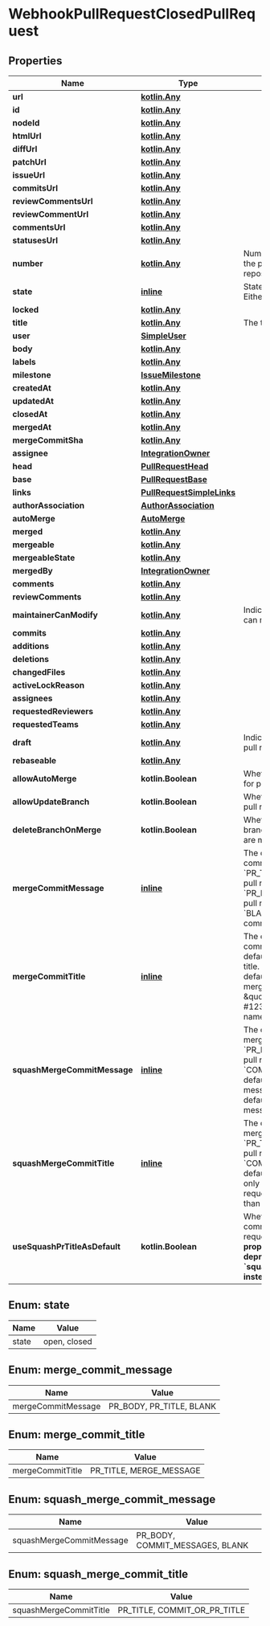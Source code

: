 
# WebhookPullRequestClosedPullRequest

## Properties
Name | Type | Description | Notes
------------ | ------------- | ------------- | -------------
**url** | [**kotlin.Any**](.md) |  | 
**id** | [**kotlin.Any**](.md) |  | 
**nodeId** | [**kotlin.Any**](.md) |  | 
**htmlUrl** | [**kotlin.Any**](.md) |  | 
**diffUrl** | [**kotlin.Any**](.md) |  | 
**patchUrl** | [**kotlin.Any**](.md) |  | 
**issueUrl** | [**kotlin.Any**](.md) |  | 
**commitsUrl** | [**kotlin.Any**](.md) |  | 
**reviewCommentsUrl** | [**kotlin.Any**](.md) |  | 
**reviewCommentUrl** | [**kotlin.Any**](.md) |  | 
**commentsUrl** | [**kotlin.Any**](.md) |  | 
**statusesUrl** | [**kotlin.Any**](.md) |  | 
**number** | [**kotlin.Any**](.md) | Number uniquely identifying the pull request within its repository. | 
**state** | [**inline**](#State) | State of this Pull Request. Either &#x60;open&#x60; or &#x60;closed&#x60;. | 
**locked** | [**kotlin.Any**](.md) |  | 
**title** | [**kotlin.Any**](.md) | The title of the pull request. | 
**user** | [**SimpleUser**](SimpleUser.md) |  | 
**body** | [**kotlin.Any**](.md) |  | 
**labels** | [**kotlin.Any**](.md) |  | 
**milestone** | [**IssueMilestone**](IssueMilestone.md) |  | 
**createdAt** | [**kotlin.Any**](.md) |  | 
**updatedAt** | [**kotlin.Any**](.md) |  | 
**closedAt** | [**kotlin.Any**](.md) |  | 
**mergedAt** | [**kotlin.Any**](.md) |  | 
**mergeCommitSha** | [**kotlin.Any**](.md) |  | 
**assignee** | [**IntegrationOwner**](IntegrationOwner.md) |  | 
**head** | [**PullRequestHead**](PullRequestHead.md) |  | 
**base** | [**PullRequestBase**](PullRequestBase.md) |  | 
**links** | [**PullRequestSimpleLinks**](PullRequestSimpleLinks.md) |  | 
**authorAssociation** | [**AuthorAssociation**](AuthorAssociation.md) |  | 
**autoMerge** | [**AutoMerge**](AutoMerge.md) |  | 
**merged** | [**kotlin.Any**](.md) |  | 
**mergeable** | [**kotlin.Any**](.md) |  | 
**mergeableState** | [**kotlin.Any**](.md) |  | 
**mergedBy** | [**IntegrationOwner**](IntegrationOwner.md) |  | 
**comments** | [**kotlin.Any**](.md) |  | 
**reviewComments** | [**kotlin.Any**](.md) |  | 
**maintainerCanModify** | [**kotlin.Any**](.md) | Indicates whether maintainers can modify the pull request. | 
**commits** | [**kotlin.Any**](.md) |  | 
**additions** | [**kotlin.Any**](.md) |  | 
**deletions** | [**kotlin.Any**](.md) |  | 
**changedFiles** | [**kotlin.Any**](.md) |  | 
**activeLockReason** | [**kotlin.Any**](.md) |  |  [optional]
**assignees** | [**kotlin.Any**](.md) |  |  [optional]
**requestedReviewers** | [**kotlin.Any**](.md) |  |  [optional]
**requestedTeams** | [**kotlin.Any**](.md) |  |  [optional]
**draft** | [**kotlin.Any**](.md) | Indicates whether or not the pull request is a draft. |  [optional]
**rebaseable** | [**kotlin.Any**](.md) |  |  [optional]
**allowAutoMerge** | **kotlin.Boolean** | Whether to allow auto-merge for pull requests. |  [optional]
**allowUpdateBranch** | **kotlin.Boolean** | Whether to allow updating the pull request&#39;s branch. |  [optional]
**deleteBranchOnMerge** | **kotlin.Boolean** | Whether to delete head branches when pull requests are merged. |  [optional]
**mergeCommitMessage** | [**inline**](#MergeCommitMessage) | The default value for a merge commit message. - &#x60;PR_TITLE&#x60; - default to the pull request&#39;s title. - &#x60;PR_BODY&#x60; - default to the pull request&#39;s body. - &#x60;BLANK&#x60; - default to a blank commit message. |  [optional]
**mergeCommitTitle** | [**inline**](#MergeCommitTitle) | The default value for a merge commit title. - &#x60;PR_TITLE&#x60; - default to the pull request&#39;s title. - &#x60;MERGE_MESSAGE&#x60; - default to the classic title for a merge message (e.g., \&quot;Merge pull request #123 from branch-name\&quot;). |  [optional]
**squashMergeCommitMessage** | [**inline**](#SquashMergeCommitMessage) | The default value for a squash merge commit message: - &#x60;PR_BODY&#x60; - default to the pull request&#39;s body. - &#x60;COMMIT_MESSAGES&#x60; - default to the branch&#39;s commit messages. - &#x60;BLANK&#x60; - default to a blank commit message. |  [optional]
**squashMergeCommitTitle** | [**inline**](#SquashMergeCommitTitle) | The default value for a squash merge commit title: - &#x60;PR_TITLE&#x60; - default to the pull request&#39;s title. - &#x60;COMMIT_OR_PR_TITLE&#x60; - default to the commit&#39;s title (if only one commit) or the pull request&#39;s title (when more than one commit). |  [optional]
**useSquashPrTitleAsDefault** | **kotlin.Boolean** | Whether a squash merge commit can use the pull request title as default. **This property has been deprecated. Please use &#x60;squash_merge_commit_title&#x60; instead.** |  [optional]


<a id="State"></a>
## Enum: state
Name | Value
---- | -----
state | open, closed


<a id="MergeCommitMessage"></a>
## Enum: merge_commit_message
Name | Value
---- | -----
mergeCommitMessage | PR_BODY, PR_TITLE, BLANK


<a id="MergeCommitTitle"></a>
## Enum: merge_commit_title
Name | Value
---- | -----
mergeCommitTitle | PR_TITLE, MERGE_MESSAGE


<a id="SquashMergeCommitMessage"></a>
## Enum: squash_merge_commit_message
Name | Value
---- | -----
squashMergeCommitMessage | PR_BODY, COMMIT_MESSAGES, BLANK


<a id="SquashMergeCommitTitle"></a>
## Enum: squash_merge_commit_title
Name | Value
---- | -----
squashMergeCommitTitle | PR_TITLE, COMMIT_OR_PR_TITLE



